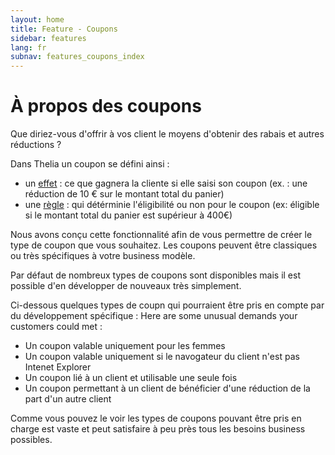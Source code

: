 ```yaml
---
layout: home
title: Feature - Coupons
sidebar: features
lang: fr
subnav: features_coupons_index
---
```


# À propos des coupons

Que diriez-vous d'offrir à vos client le moyens d'obtenir des rabais et autres réductions ?

Dans Thelia un coupon se défini ainsi :

* un [effet](/fr/documentation/features/coupon/effects.html) : ce que gagnera la cliente si elle saisi son coupon (ex. : une réduction de 10 € sur le montant total du panier)
* une [règle](/fr/documentation/features/coupon/rules.html) :  qui détérminie l'éligibilité ou non pour le coupon (ex: éligible si le montant total du panier est  supérieur à 400€)

Nous avons conçu cette fonctionnalité afin de vous permettre de créer le type de coupon que vous souhaitez. Les coupons peuvent être classiques ou très spécifiques à votre business modèle.

Par défaut de nombreux types de coupons sont disponibles mais il est possible d'en développer de nouveaux très simplement.

Ci-dessous quelques types de coupn qui pourraient être pris en compte par du développement spécifique :
Here are some unusual demands your customers could met :

* Un coupon valable uniquement pour les femmes
* Un coupon valable uniquement si le navogateur du client n'est pas Intenet Explorer
* Un coupon lié à un client et utilisable une seule fois
* Un coupon permettant à un client de bénéficier d'une réduction de la part d'un autre client

Comme vous pouvez le voir les types de coupons pouvant être pris en charge est vaste et peut satisfaire à peu près tous les besoins business possibles.
